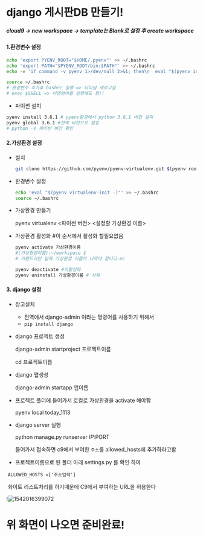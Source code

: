 # django 게시판DB 만들기!



##### cloud9 -> new workspace -> template는 Blank로 설정 후 create workspace



#### 1.환경변수 설정

```bash
echo 'export PYENV_ROOT="$HOME/.pyenv"' >> ~/.bashrc
echo 'export PATH="$PYENV_ROOT/bin:$PATH"' >> ~/.bashrc
echo -e 'if command -v pyenv 1>/dev/null 2>&1; then\n  eval "$(pyenv init -)"\nfi' >> ~/.bashrc

source ~/.bashrc
# 환경변수 추가후 bashrc 실행 => 터미널 새로고침
# exec $SHELL => 이명령어를 실행해도 됨!!
```

- 파이썬 설치

```bash
pyenv install 3.6.1 # pyenv환경에서 python 3.6.1 버전 설치
pyenv global 3.6.1 #전역 버전으로 설정
# python -V 파이썬 버전 확인

```

#### 2.가상환경 설정

* 설치

  ```bash
  git clone https://github.com/pyenv/pyenv-virtualenv.git $(pyenv root)/plugins/pyenv-virtualenv
  ```

- 환경변수 설정

  ```bash
  echo 'eval "$(pyenv virtualenv-init -)"' >> ~/.bashrc
  source ~/.bashrc
  ```

- 가상환경 만들기



   pyenv virtualenv <파이썬 버전> <설정할 가상환경 이름>

- 가상환경 활성화 #이 순서에서 활성화 할필요없음

  ```bash
  pyenv activate 가상환경이름
  #(가상환경이름):~/workspace $ 
  # 커맨드라인 앞에 가상환경 이름이 나와야 합니다.mc
  
  pyenv deactivate #비활성화
  pyenv uninstall 가상환경이름 # 삭제
  ```



#### 3. django 설정

- 장고설치

  - 전역에서 django-admin 이라는 명령어를 사용하기 위해서
  - `pip install django`

- django 프로젝트 생성

  django-admin startproject 프로젝트이름

  cd 프로젝트이름

- django 앱생성

  django-admin startapp 앱이름

- 프로젝트 폴더에 들어가서 로컬로 가상환경을 activate 해야함

  pyenv local today_1113

- django server 실행

  python manage.py runserver $IP:$PORT

  들어가서 접속하면 c9에서 부여한 `주소`를 allowed_hosts에 추가하라고함



- 프로젝트이름으로 된 폴더 아래 settings.py 를 확인 하여

​	`ALLOWED_HOSTS =['주소입력']`

​	화이트 리스트처리를 하기때문에 C9에서 부여하는 URL을 허용한다





!![1542016399072](C:\Users\student\AppData\Roaming\Typora\typora-user-images\1542016399072.png)

# 위 화면이 나오면 준비완료!